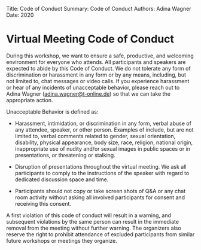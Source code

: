 Title:   Code of Conduct
Summary: Code of Conduct
Authors: Adina Wagner
Date:    2020


# Virtual Meeting Code of Conduct

During this workshop, we want to ensure a safe, productive, and welcoming environment for everyone who attends.
All participants and speakers are expected to abide by this Code of Conduct.
We do not tolerate any form of discrimination or harassment in any form or by any means, including, but not limited to, chat messages or video calls.
If you experience harassment or hear of any incidents of unacceptable behavior, please reach out to Adina Wagner (adina.wagner@t-online.de) so that we can take the appropriate action.

Unacceptable Behavior is defined as:

- Harassment, intimidation, or discrimination in any form, verbal abuse of any attendee, speaker, or other person.
  Examples of include, but are not limited to, verbal comments related to gender, sexual orientation, disability, physical appearance, body size, race, religion, national origin, inappropriate use of nudity and/or sexual images in public spaces or in presentations, or threatening or stalking.

- Disruption of presentations throughout the virtual meeting.
  We ask all participants to comply to the instructions of the speaker with regard to dedicated discussion space and time.

- Participants should not copy or take screen shots of Q&A or any chat room activity without asking all involved participants for consent and receiving this consent.

A first violation of this code of conduct will result in a warning, and subsequent violations by the same person can result in the immediate removal from the meeting without further warning.
The organizers also reserve the right to prohibit attendance of excluded participants from similar future workshops or meetings they organize.
